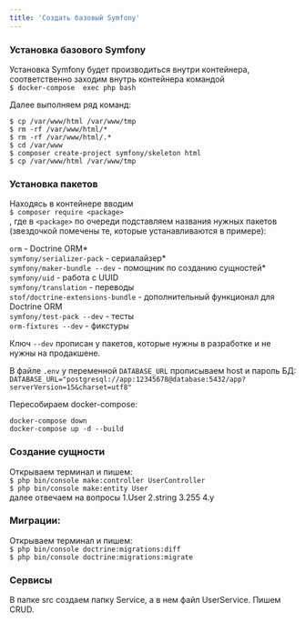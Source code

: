 ```yaml
---
title: 'Создать базовый Symfony'
---
```


### Установка базового Symfony
Установка Symfony будет производиться внутри контейнера, соответственно заходим внутрь контейнера командой  
`$ docker-compose  exec php bash`

Далее выполняем ряд команд:
```
$ cp /var/www/html /var/www/tmp
$ rm -rf /var/www/html/*
$ rm -rf /var/www/html/.*
$ cd /var/www
$ composer create-project symfony/skeleton html
$ cp /var/www/html /var/www/tmp
```
### Установка пакетов
Находясь в контейнере вводим  
`$ composer require <package>`  
, где в `<package>` по очереди подставляем названия нужных пакетов (звездочкой помечены те, которые устанавливаются в примере):

`orm` - Doctrine ORM*  
`symfony/serializer-pack` - сериалайзер*  
`symfony/maker-bundle --dev` - помощник по созданию сущностей*  
`symfony/uid` - работа с UUID  
`symfony/translation` - переводы  
`stof/doctrine-extensions-bundle` - дополнительный функционал для Doctrine ORM  
`symfony/test-pack --dev` - тесты  
`orm-fixtures --dev` - фикстуры

Ключ `--dev` прописан у пакетов, которые нужны в разработке и не нужны на продакшене.

В файле `.env`  у переменной `DATABASE_URL` прописываем host и пароль БД:  
`DATABASE_URL="postgresql://app:12345678@database:5432/app?serverVersion=15&charset=utf8"`

Пересобираем docker-compose:
```
docker-compose down
docker-compose up -d --build
```
### Создание сущности
Открываем терминал и пишем:  
`$ php bin/console make:controller UserController`  
`$ php bin/console make:entity User`  
далее отвечаем на вопросы 1.User 2.string 3.255 4.y

### Миграции:
Открываем терминал и пишем:  
`$ php bin/console doctrine:migrations:diff`  
`$ php bin/console doctrine:migrations:migrate`

### Сервисы
В папке src создаем папку Service, а в нем файл UserService.
Пишем CRUD.